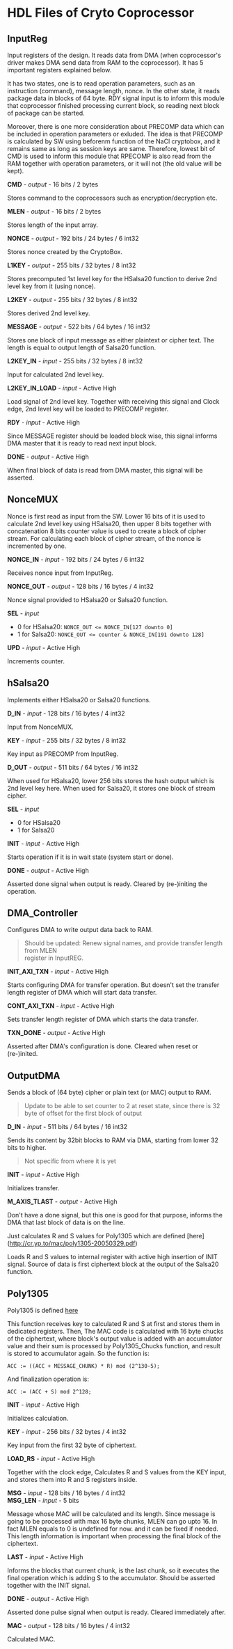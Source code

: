 # HDL Files of Cryto Coprocessor

## InputReg

Input registers of the design. It reads data from DMA (when coprocessor's
driver makes DMA send data from RAM to the coprocessor). It has 5 important
 registers explained below.

It has two states, one is to read operation parameters, such as an instruction 
(command), message length, nonce. In the other state, it reads package data in 
blocks of 64 byte. RDY signal input is to inform this module that coprocessor 
finished processing current block, so reading next block of package can be
started.

Moreover, there is one more consideration about PRECOMP data which can be 
included in operation parameters or exluded. The idea is that PRECOMP is
calculated by SW using beforenm function of the NaCl cryptobox, and it remains
same as long as session keys are same. Therefore, lowest bit of CMD is used to
inform this module that RPECOMP is also read from the RAM together with
operation parameters, or it will not (the old value will be kept).

**CMD** - _output_ - 16 bits / 2 bytes

Stores command to the coprocessors such as encryption/decryption etc. 

**MLEN** - _output_ - 16 bits / 2 bytes

Stores length of the input array.

**NONCE** - _output_ - 192 bits / 24 bytes / 6 int32

Stores nonce created by the CryptoBox.

**L1KEY** - _output_ - 255 bits / 32 bytes / 8 int32

Stores precomputed 1st level key for the HSalsa20 function to derive 2nd level
key from it (using nonce).

**L2KEY** - _output_ - 255 bits / 32 bytes / 8 int32

Stores derived 2nd level key.

**MESSAGE** - _output_ - 522 bits / 64 bytes / 16 int32

Stores one block of input message as either plaintext or cipher text. The 
length is equal to output length of Salsa20 function.

**L2KEY_IN** - _input_ - 255 bits / 32 bytes / 8 int32

Input for calculated 2nd level key.

**L2KEY_IN_LOAD** - _input_ - Active High

Load signal of 2nd level key. Together with receiving this signal and Clock 
edge, 2nd level key will be loaded to PRECOMP register.

**RDY** - _input_ - Active High

Since MESSAGE register should be loaded block wise, this signal informs DMA
master that it is ready to read next input block.

**DONE** - _output_ - Active High

When final block of data is read from DMA master, this signal will be asserted.

## NonceMUX

Nonce is first read as input from the SW. Lower 16 bits of it is used to
calculate 2nd level key using HSalsa20, then upper 8 bits together with
concatenation 8 bits counter value is used to create a block of cipher stream.
For calculating each block of cipher stream, of the nonce is incremented by one.

**NONCE_IN** - _input_ - 192 bits / 24 bytes / 6 int32

Receives nonce input from InputReg.

**NONCE_OUT** - _output_ - 128 bits / 16 bytes / 4 int32

Nonce signal provided to HSalsa20 or Salsa20 function.

**SEL** - _input_

+ 0 for HSalsa20: `NONCE_OUT <= NONCE_IN[127 downto 0]`
+ 1 for Salsa20: `NONCE_OUT <= counter & NONCE_IN[191 downto 128]`

**UPD** - _input_ - Active High

Increments counter.

## hSalsa20

Implements either HSalsa20 or Salsa20 functions.

**D_IN** - _input_ - 128 bits / 16 bytes / 4 int32

Input from NonceMUX.

**KEY** - _input_ - 255 bits / 32 bytes / 8 int32

Key input as PRECOMP from InputReg. 

**D_OUT** - _output_ - 511 bits / 64 bytes / 16 int32

When used for HSalsa20, lower 256 bits stores the hash output which is 2nd 
level key here.
When used for Salsa20, it stores one block of stream cipher.

**SEL** - _input_

+ 0 for HSalsa20
+ 1 for Salsa20

**INIT** - _input_ - Active High

Starts operation if it is in wait state (system start or done).

**DONE** - _output_ - Active High

Asserted done signal when output is ready. Cleared by (re-)initing the 
operation.


## DMA_Controller

Configures DMA to write output data back to RAM.

> Should be updated: Renew signal names, and provide transfer length from MLEN  
register in InputREG.

**INIT_AXI_TXN** - _input_ - Active High

Starts configuring DMA for transfer operation. But doesn't set the transfer 
length register of DMA which will start data transfer.

**CONT_AXI_TXN** - _input_ - Active High

Sets transfer length register of DMA which starts the data transfer.

**TXN_DONE** - _output_ - Active High

Asserted after DMA's configuration is done. Cleared when reset or (re-)inited.

## OutputDMA

Sends a block of (64 byte) cipher or plain text (or MAC) output to RAM.

> Update to be able to set counter to 2 at reset state, since there is 32 byte 
of offset for the first block of output

**D_IN** - _input_ - 511 bits / 64 bytes / 16 int32

Sends its content by 32bit blocks to RAM via DMA, starting from lower 32 bits 
to higher.

> Not specific from where it is yet

**INIT** - _input_ - Active High

Initializes transfer.

**M_AXIS_TLAST** - _output_ - Active High

Don't have a done signal, but this one is good for that purpose, informs the 
DMA that last block of data is on the line.

Just calculates R and S values for Poly1305 which are defined [here]
(http://cr.yp.to/mac/poly1305-20050329.pdf)

Loads R and S values to internal register with active high insertion of INIT
signal. Source of data is first ciphertext block at the output of the Salsa20
function.

## Poly1305

Poly1305 is defined [here](http://cr.yp.to/mac/poly1305-20050329.pdf)

This function receives key to calculated R and S at first and stores them in
dedicated registers. Then, The MAC code is calculated with 16 byte chucks of 
the ciphertext, where block's output value is added with an accumulator value 
and their sum is processed by Poly1305_Chucks function, and result is stored to
accumulator again. So the function is:

    ACC := ((ACC + MESSAGE_CHUNK) * R) mod (2^130-5);

And finalization operation is:

    ACC := (ACC + S) mod 2^128;

**INIT** - _input_ - Active High

Initializes calculation.    

**KEY** - _input_ - 256 bits / 32 bytes / 4 int32  

Key input from the first 32 byte of ciphertext.

**LOAD_RS** - _input_ - Active High

Together with the clock edge, Calculates R and S values from the KEY input, 
and stores them into R and S registers inside.

**MSG** - _input_ - 128 bits / 16 bytes / 4 int32  
**MSG_LEN** - _input_ - 5 bits

Message whose MAC will be calculated and its length. Since message is going to
be processed with max 16 byte chunks, MLEN can go upto 16. In fact MLEN equals 
to 0 is undefined for now. and it can be fixed if needed. This length 
information is important when processing the final block of the ciphertext. 

**LAST** - _input_ - Active High

Informs the blocks that current chunk, is the last chunk, so it executes the
final operation which is adding S to the accumulator. Should be asserted 
together with the INIT signal.

**DONE** - _output_ - Active High

Asserted done pulse signal when output is ready. Cleared immediately after. 

**MAC** - _output_ - 128 bits / 16 bytes / 4 int32

 Calculated MAC.